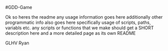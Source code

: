 #GDD-Game

Ok so heres the readme any usage information goes here
additionally other programmatic info also goes here
specifically usage of scripts, paths, variabls etc.
any scripts or functions that we make should get a SHORT description here and a more detailed page as its own README

GLHV
Ryan
